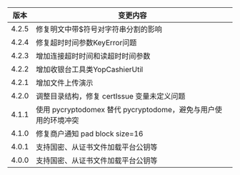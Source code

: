 | 版本    | 变更内容                                          |
|-------|-----------------------------------------------|
| 4.2.5 | 修复明文中带$符号对字符串分割的影响                            |
| 4.2.4 | 修复超时时间参数KeyError问题                            |
| 4.2.3 | 增加连接超时时间和读超时时间参数                              |
| 4.2.2 | 增加收银台工具类YopCashierUtil                        |
| 4.2.1 | 增加文件上传演示                                      |
| 4.2.0 | 调整目录结构，修复 certIssue 变量未定义问题                   |
| 4.1.1 | 使用 pycryptodomex 替代 pycryptodome，避免与用户使用的环境冲突 |
| 4.1.0 | 修复商户通知 pad block size=16                      |
| 4.0.1 | 支持国密、从证书文件加载平台公钥等                             |
| 4.0.0 | 支持国密、从证书文件加载平台公钥等                             |
